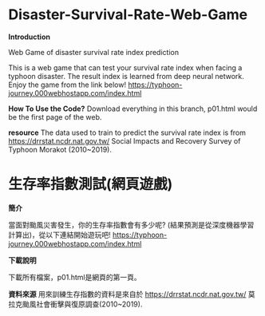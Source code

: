 # Disaster-Survival-Rate-Web-Game
**Introduction**

Web Game of disaster survival rate index prediction

This is a web game that can test your survival rate index when facing a typhoon disaster. The result index is learned from deep neural network. Enjoy the game from the link below!
https://typhoon-journey.000webhostapp.com/index.html

**How To Use the Code?**
Download everything in this branch, p01.html would be the first page of the web.


**resource**
The data used to train to predict the survival rate index is from https://drrstat.ncdr.nat.gov.tw/ Social Impacts and Recovery Survey of Typhoon Morakot (2010~2019).

# 生存率指數測試(網頁遊戲)
**簡介**

當面對颱風災害發生，你的生存率指數會有多少呢? (結果預測是從深度機器學習計算出)，從以下連結開始遊玩吧!
https://typhoon-journey.000webhostapp.com/index.html

**下載說明**

下載所有檔案，p01.html是網頁的第一頁。

**資料來源**
用來訓練生存指數的資料是來自於 https://drrstat.ncdr.nat.gov.tw/ 莫拉克颱風社會衝擊與復原調查(2010~2019).
